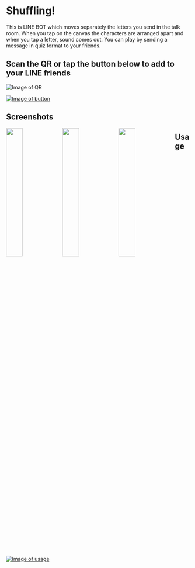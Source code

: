 # Shuffling!
This is LINE BOT which moves separately the letters you send in the talk room.
When you tap on the canvas the characters are arranged apart and when you tap a letter, sound comes out.
You can play by sending a message in quiz format to your friends.
 
 
##  Scan the QR or tap the button below to add to your LINE friends
![Image of QR](https://snst-lab.github.io/shuffling/public/assets/img/qr.png)
 
[![Image of button](https://scdn.line-apps.com/n/line_add_friends/btn/ja.png)](https://line.me/R/ti/p/%40lrz2407g)
 

##  Screenshots
<img src="https://snst-lab.github.io/shuffling/public/assets/img/screenshot1.jpg" width="30%" align="left"/>
<img src="https://snst-lab.github.io/shuffling/public/assets/img/screenshot2.jpg" width="30%" align="left"/>
<img src="https://snst-lab.github.io/shuffling/public/assets/img/screenshot3.jpg" width="30%" align="left"/>


##  Usage
[![Image of usage](https://snst-lab.github.io/shuffling/public/assets/img/usage.jpg)](https://youtu.be/pzyNgw_JXFU)